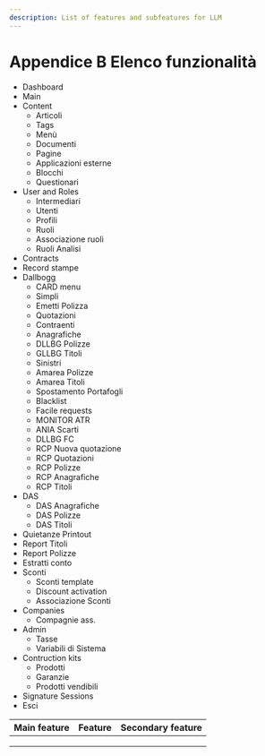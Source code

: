 ```yaml
---
description: List of features and subfeatures for LLM
---
```


# Appendice B Elenco funzionalità

* Dashboard
* Main
* Content
  * Articoli
  * Tags
  * Menù
  * Documenti
  * Pagine
  * Applicazioni esterne
  * Blocchi
  * Questionari
* User and Roles
  * Intermediari
  * Utenti
  * Profili
  * Ruoli
  * Associazione ruoli
  * Ruoli Analisi
* Contracts
* Record stampe
* Dallbogg
  * CARD menu
  * Simpli
  * Emetti Polizza
  * Quotazioni
  * Contraenti
  * Anagrafiche
  * DLLBG Polizze
  * GLLBG Titoli
  * Sinistri
  * Amarea Polizze
  * Amarea Titoli
  * Spostamento Portafogli
  * Blacklist
  * Facile requests
  * MONITOR ATR
  * ANIA Scarti
  * DLLBG FC
  * RCP Nuova quotazione
  * RCP Quotazioni
  * RCP Polizze
  * RCP Anagrafiche
  * RCP Titoli
* DAS
  * DAS Anagrafiche
  * DAS Polizze
  * DAS Titoli
* Quietanze Printout
* Report Titoli
* Report Polizze
* Estratti conto
* Sconti
  * Sconti template
  * Discount activation
  * Associazione Sconti
* Companies
  * Compagnie ass.
* Admin
  * Tasse
  * Variabili di Sistema
* Contruction kits
  * Prodotti
  * Garanzie
  * Prodotti vendibili
* Signature Sessions
* Esci



| Main feature | Feature | Secondary feature |
| ------------ | ------- | ----------------- |
|              |         |                   |
|              |         |                   |
|              |         |                   |
